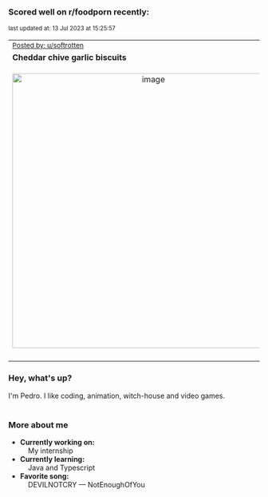 ### Scored well on r/foodporn recently:

<p align="left"><sub>last updated at: 13 Jul 2023 at 15:25:57</sub></p>

|   |
| --- |
| <sub>[Posted by: u/softrotten][source]</sub> |
| **Cheddar chive garlic biscuits** | 
|<p align="center"> <img alt="image" src="https://i.redd.it/zexppdwev7bb1.png" width="550" /> </p>|
|   |

### Hey, what's up?

I'm Pedro. I like coding, animation, witch-house and video games.<br><br>

### More about me
- **Currently working on:**  
&nbsp;&nbsp;&nbsp;&nbsp;My internship
- **Currently learning:**  
&nbsp;&nbsp;&nbsp;&nbsp;Java and Typescript
- **Favorite song:**  
&nbsp;&nbsp;&nbsp;&nbsp;DEVILNOTCRY — NotEnoughOfYou<br><br>

  



  
  
  
[linkedin]: https://linkedin.com/in/pedro-h-r-gomes-8a487b14a/
[gmail]: mailto:pilique11@gmail.com
[source]: https://reddit.com/r/FoodPorn/comments/14w96dn/cheddar_chive_garlic_biscuits/
[redditAPI]: https://www.reddit.com/dev/api/